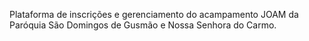 
Plataforma de inscrições e gerenciamento do  acampamento JOAM da Paróquia São Domingos de Gusmão e Nossa Senhora do Carmo.
